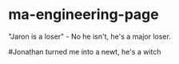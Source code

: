 # ma-engineering-page

"Jaron is a loser"
	- No he isn't, he's a major loser.
    
#Jonathan turned me into a newt, he's a witch

